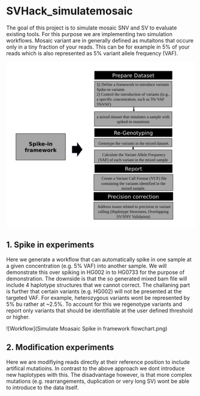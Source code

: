 # SVHack_simulatemosaic

The goal of this project is to simulate mosaic SNV and SV to evaluate existing tools. For this purpose we are implementing two simulation workflows. Mosaic variant are in generally defined as mutaitons that occure only in a tiny fraction of your reads. This can be for example in 5% of your reads which is also represented as 5% variant allele frequency (VAF).

![Workflow](workflow1.png)

## 1. Spike in experiments
Here we generate a workflow that can automatically spike in one sample at a given concentration (e.g. 5% VAF) into another sample. We will demonstrate this over spiking in HG002 in to HG0733 for the purpose of demonstration. The downside is that the so generated mixed bam file will include 4 haplotype structures that we cannot correct. The challaning part is further that certain variants (e.g. HG002) will not be presented at the targeted VAF. For example, heterozygous variants wont be represented by 5% bu rather at ~2.5%. To account for this we regenotype variants and report only variants that should be identifiable at the user defined threshold or higher. 

![Workflow](Simulate Moasaic Spike in framework flowchart.png)



## 2. Modification experiments
Here we are modifiying reads directly at their reference position to include artifical mutatioins. In contrast to the above approach we dont introduce new haplotypes with this. The disadvantage however, is that more complex mutations (e.g. rearrangements, duplication or very long SV) wont be able to introduce to the data itself. 
